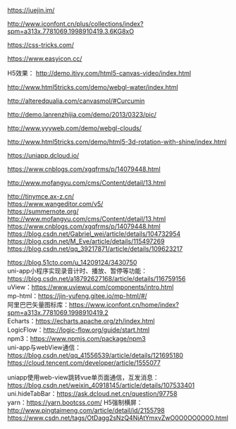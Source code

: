 <https://juejin.im/>  

<http://www.iconfont.cn/plus/collections/index?spm=a313x.7781069.1998910419.3.6KG8xO>  

<https://css-tricks.com/>  

<https://www.easyicon.cc/>  

H5效果：
<http://demo.itivy.com/html5-canvas-video/index.html>  

<http://www.html5tricks.com/demo/webgl-water/index.html>  

<http://alteredqualia.com/canvasmol/#Curcumin>  

<http://demo.lanrenzhijia.com/demo/2013/0323/pic/>  

<http://www.yyyweb.com/demo/webgl-clouds/>  

<http://www.html5tricks.com/demo/html5-3d-rotation-with-shine/index.html>

<https://uniapp.dcloud.io/>  

<https://www.cnblogs.com/xgqfrms/p/14079448.html>

<http://www.mofangyu.com/cms/Content/detail/13.html>

<http://tinymce.ax-z.cn/>  
<https://www.wangeditor.com/v5/>  
<https://summernote.org/>  
<http://www.mofangyu.com/cms/Content/detail/13.html>  
<https://www.cnblogs.com/xgqfrms/p/14079448.html>  
<https://blog.csdn.net/Gabriel_wei/article/details/104732954>  
<https://blog.csdn.net/M_Eve/article/details/115497269>  
<https://blog.csdn.net/qq_39217871/article/details/109623217>

<https://blog.51cto.com/u_14209124/3430750>  
uni-app小程序实现录音计时、播放、暂停等功能：<https://blog.csdn.net/a18792627168/article/details/116759156>  
uView：<https://www.uviewui.com/components/intro.html>  
mp-html：<https://jin-yufeng.gitee.io/mp-html/#/>  
阿里巴巴矢量图标库：<https://www.iconfont.cn/home/index?spm=a313x.7781069.1998910419.2>  
Echarts：<https://echarts.apache.org/zh/index.html>  
LogicFlow：<http://logic-flow.org/guide/start.html>  
npm3：<https://www.npmjs.com/package/npm3>  
uni-app与webView通信：<https://blog.csdn.net/qq_41556539/article/details/121695180>  
<https://cloud.tencent.com/developer/article/1555077>

uniapp使用web-view跳转vue单页面通信，互发消息：<https://blog.csdn.net/weixin_40918145/article/details/107533401>  
uni.hideTabBar：<https://ask.dcloud.net.cn/question/97758>  
yarn：<https://yarn.bootcss.com/>
H5强制横屏：<http://www.pingtaimeng.com/article/detail/id/2155798>
<https://www.csdn.net/tags/OtDagg2sNzQ4NjAtYmxvZwO0O0OO0O0O.html>

